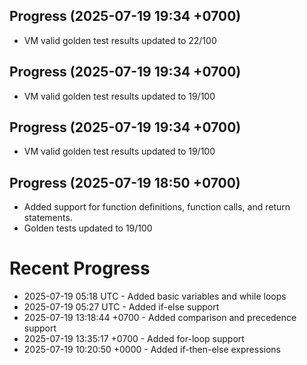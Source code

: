 ## Progress (2025-07-19 19:34 +0700)
- VM valid golden test results updated to 22/100

## Progress (2025-07-19 19:34 +0700)
- VM valid golden test results updated to 19/100

## Progress (2025-07-19 19:34 +0700)
- VM valid golden test results updated to 19/100

## Progress (2025-07-19 18:50 +0700)
- Added support for function definitions, function calls, and return statements.
- Golden tests updated to 19/100

# Recent Progress
- 2025-07-19 05:18 UTC - Added basic variables and while loops
- 2025-07-19 05:27 UTC - Added if-else support
- 2025-07-19 13:18:44 +0700 - Added comparison and precedence support
- 2025-07-19 13:35:17 +0700 - Added for-loop support
- 2025-07-19 10:20:50 +0000 - Added if-then-else expressions
